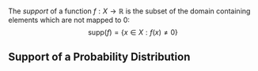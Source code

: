 The *support* of a function $f: X \to \mathbb{R}$ is the subset of the domain containing elements which are not mapped to 0:
$$
\text{supp}(f)=\{x\in X: f(x) \neq 0\}
$$
## Support of a Probability Distribution
